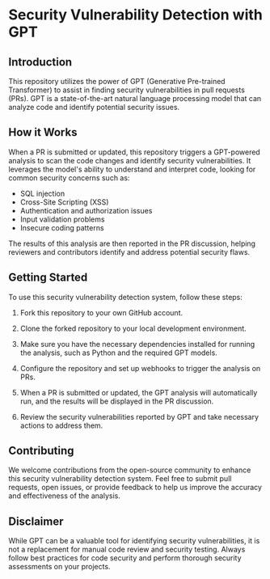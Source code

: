 # Security Vulnerability Detection with GPT

## Introduction

This repository utilizes the power of GPT (Generative Pre-trained Transformer) to assist in finding security vulnerabilities in pull requests (PRs). GPT is a state-of-the-art natural language processing model that can analyze code and identify potential security issues.

## How it Works

When a PR is submitted or updated, this repository triggers a GPT-powered analysis to scan the code changes and identify security vulnerabilities. It leverages the model's ability to understand and interpret code, looking for common security concerns such as:

- SQL injection
- Cross-Site Scripting (XSS)
- Authentication and authorization issues
- Input validation problems
- Insecure coding patterns

The results of this analysis are then reported in the PR discussion, helping reviewers and contributors identify and address potential security flaws.

## Getting Started

To use this security vulnerability detection system, follow these steps:

1. Fork this repository to your own GitHub account.

2. Clone the forked repository to your local development environment.

3. Make sure you have the necessary dependencies installed for running the analysis, such as Python and the required GPT models.

4. Configure the repository and set up webhooks to trigger the analysis on PRs.

5. When a PR is submitted or updated, the GPT analysis will automatically run, and the results will be displayed in the PR discussion.

6. Review the security vulnerabilities reported by GPT and take necessary actions to address them.

## Contributing

We welcome contributions from the open-source community to enhance this security vulnerability detection system. Feel free to submit pull requests, open issues, or provide feedback to help us improve the accuracy and effectiveness of the analysis.

## Disclaimer

While GPT can be a valuable tool for identifying security vulnerabilities, it is not a replacement for manual code review and security testing. Always follow best practices for code security and perform thorough security assessments on your projects.


